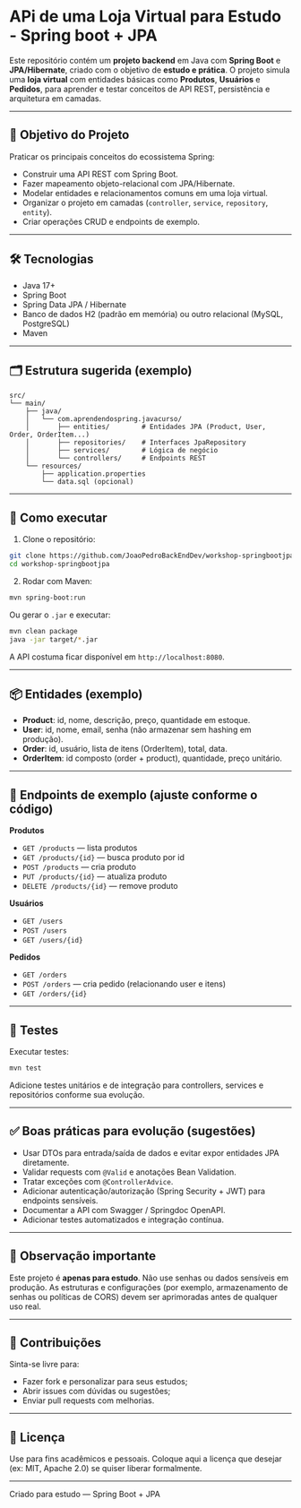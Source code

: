 # APi de uma Loja Virtual para Estudo - Spring boot + JPA

Este repositório contém um **projeto backend** em Java com **Spring Boot** e **JPA/Hibernate**, criado com o objetivo de **estudo e prática**. O projeto simula uma **loja virtual** com entidades básicas como **Produtos**, **Usuários** e **Pedidos**, para aprender e testar conceitos de API REST, persistência e arquitetura em camadas.

---

## 🧠 Objetivo do Projeto

Praticar os principais conceitos do ecossistema Spring:
- Construir uma API REST com Spring Boot.
- Fazer mapeamento objeto-relacional com JPA/Hibernate.
- Modelar entidades e relacionamentos comuns em uma loja virtual.
- Organizar o projeto em camadas (`controller`, `service`, `repository`, `entity`).
- Criar operações CRUD e endpoints de exemplo.

---

## 🛠 Tecnologias

- Java 17+  
- Spring Boot  
- Spring Data JPA / Hibernate  
- Banco de dados H2 (padrão em memória) ou outro relacional (MySQL, PostgreSQL)  
- Maven  

---

## 🗂 Estrutura sugerida (exemplo)

```
src/
└── main/
    ├── java/
    │   └── com.aprendendospring.javacurso/
    │       ├── entities/        # Entidades JPA (Product, User, Order, OrderItem...)
    │       ├── repositories/    # Interfaces JpaRepository
    │       ├── services/        # Lógica de negócio
    │       └── controllers/     # Endpoints REST
    └── resources/
        ├── application.properties
        └── data.sql (opcional)
```

---

## 🚀 Como executar

1. Clone o repositório:
```bash
git clone https://github.com/JoaoPedroBackEndDev/workshop-springbootjpa.git
cd workshop-springbootjpa
```

2. Rodar com Maven:
```bash
mvn spring-boot:run
```

Ou gerar o `.jar` e executar:
```bash
mvn clean package
java -jar target/*.jar
```

A API costuma ficar disponível em `http://localhost:8080`.

---

## 📦 Entidades (exemplo)

- **Product**: id, nome, descrição, preço, quantidade em estoque.  
- **User**: id, nome, email, senha (não armazenar sem hashing em produção).  
- **Order**: id, usuário, lista de itens (OrderItem), total, data.  
- **OrderItem**: id composto (order + product), quantidade, preço unitário.

---

## 📡 Endpoints de exemplo (ajuste conforme o código)

**Produtos**
- `GET /products` — lista produtos
- `GET /products/{id}` — busca produto por id
- `POST /products` — cria produto
- `PUT /products/{id}` — atualiza produto
- `DELETE /products/{id}` — remove produto

**Usuários**
- `GET /users`
- `POST /users`
- `GET /users/{id}`

**Pedidos**
- `GET /orders`
- `POST /orders` — cria pedido (relacionando user e itens)
- `GET /orders/{id}`

---

## 🧪 Testes

Executar testes:
```bash
mvn test
```

Adicione testes unitários e de integração para controllers, services e repositórios conforme sua evolução.

---

## ✅ Boas práticas para evolução (sugestões)

- Usar DTOs para entrada/saída de dados e evitar expor entidades JPA diretamente.  
- Validar requests com `@Valid` e anotações Bean Validation.  
- Tratar exceções com `@ControllerAdvice`.  
- Adicionar autenticação/autorização (Spring Security + JWT) para endpoints sensíveis.  
- Documentar a API com Swagger / Springdoc OpenAPI.  
- Adicionar testes automatizados e integração contínua.

---

## 🧾 Observação importante

Este projeto é **apenas para estudo**. Não use senhas ou dados sensíveis em produção. As estruturas e configurações (por exemplo, armazenamento de senhas ou políticas de CORS) devem ser aprimoradas antes de qualquer uso real.

---

## 🤝 Contribuições

Sinta-se livre para:
- Fazer fork e personalizar para seus estudos;
- Abrir issues com dúvidas ou sugestões;
- Enviar pull requests com melhorias.

---

## 📜 Licença

Use para fins acadêmicos e pessoais. Coloque aqui a licença que desejar (ex: MIT, Apache 2.0) se quiser liberar formalmente.

---

Criado para estudo — Spring Boot + JPA
